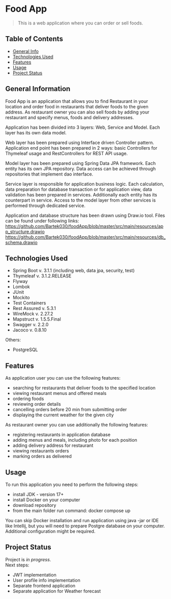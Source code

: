 # Food App

> This is a web application where you can order or sell foods.

## Table of Contents
* [General Info](#general-information)
* [Technologies Used](#technologies-used)
* [Features](#features)
* [Usage](#usage)
* [Project Status](#project-status)

## General Information
Food App is an application that allows you to find Restaurant in your location and order food
in restaurants that deliver foods to the given address. As restaurant owner you can also sell
foods by adding your restaurant and specify menus, foods and delivery addresses.

Application has been divided into 3 layers: Web, Service and Model. Each layer has its own
data model. 

Web layer has been prepared using Interface driven Controller pattern. Application end point has been
prepared in 2 ways: basic Controllers for Thymeleaf usage and RestControllers for REST API usage.

Model layer has been prepared using Spring Data JPA framework. Each entity has its own JPA 
repository. Data access can be achieved through repositories that implement dao interface.

Service layer is responsible for application business logic. Each calculation, data preparation
for database transaction or for application view, data validation has been prepared in services.
Additionally each entity has its counterpart in service. Access to the model layer from other services
is performed through dedicated service.

Application and database structure has been drawn using Draw.io tool. Files can be found under
following links:
https://github.com/Bartek030/foodApp/blob/master/src/main/resources/app_structure.drawio  
https://github.com/Bartek030/foodApp/blob/master/src/main/resources/db_schema.drawio


## Technologies Used
- Spring Boot v. 3.1.1 (including web, data jpa, security, test)
- Thymeleaf v. 3.1.2.RELEASE
- Flyway
- Lombok
- JUnit
- Mockito
- Test Containers
- Rest Assured v. 5.3.1
- WireMock v. 2.27.2
- Mapstruct v. 1.5.5.Final
- Swagger v. 2.2.0
- Jacoco v. 0.8.10

Others:
- PostgreSQL


## Features
As application user you can use the following features:
- searching for restaurants that deliver foods to the specified location
- viewing restaurant menus and offered meals
- ordering foods
- reviewing order details
- cancelling orders before 20 min from submitting order
- displaying the current weather for the given city

As restaurant owner you can use additionally the following features:
- registering restaurants in application database
- adding menus and meals, including photo for each position
- adding delivery address for restaurant
- viewing restaurants orders
- marking orders as delivered

## Usage
To run this application you need to perform the following steps:
- install JDK - version 17+
- install Docker on your computer
- download repository
- from the main folder run command: docker compose up

You can skip Docker installation and run application using java -jar or IDE like Intellij,
but you will need to prepare Postgre database on your computer. Additional configuration
might be required.

## Project Status
Project is _in progress_.  
Next steps:
- JWT implementation
- User profile info implementation
- Separate frontend application
- Separate application for Weather forecast
